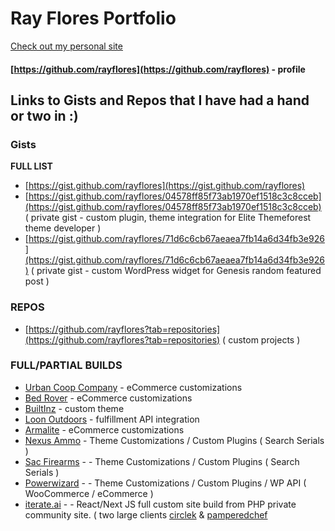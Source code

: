 # Ray Flores Portfolio
[Check out my personal site](https://rayflores.com/)
#### [https://github.com/rayflores](https://github.com/rayflores) - profile
## Links to Gists and Repos that I have had a hand or two in :) 

### Gists
**FULL LIST**
* [https://gist.github.com/rayflores](https://gist.github.com/rayflores)
* [https://gist.github.com/rayflores/04578ff85f73ab1970ef1518c3c8cceb](https://gist.github.com/rayflores/04578ff85f73ab1970ef1518c3c8cceb) ( private gist - custom plugin, theme integration for Elite Themeforest theme developer )
* [https://gist.github.com/rayflores/71d6c6cb67aeaea7fb14a6d34fb3e926](https://gist.github.com/rayflores/71d6c6cb67aeaea7fb14a6d34fb3e926) ( private gist - custom WordPress widget for Genesis random featured post )


### REPOS 
* [https://github.com/rayflores?tab=repositories](https://github.com/rayflores?tab=repositories) ( custom projects )


### FULL/PARTIAL BUILDS
* [Urban Coop Company](https://urbancoopcompany.com/) - eCommerce customizations
* [Bed Rover](https://bedrover.com/) - eCommerce customizations
* [BuiltInz](https://builtinz.com/) - custom theme
* [Loon Outdoors](https://loonoutdoors.com/) - fulfillment API integration
* [Armalite](https://www.armalite.com/) - eCommerce customizations
* [Nexus Ammo](https://nexusammo.com/) - Theme Customizations / Custom Plugins ( Search Serials ) 
* [Sac Firearms](https://sacfirearms.com/) - - Theme Customizations / Custom Plugins ( Search Serials )
* [Powerwizard](https://powerwizard.com/) - - Theme Customizations / Custom Plugins / WP API ( WooCommerce / eCommerce )
* [iterate.ai](https://iterate.ai) - - React/Next JS full custom site build from PHP private community site. ( two large clients [circlek](https://pickup.circlek.com/) & [pamperedchef](https://table.pamperedchef.com/)
